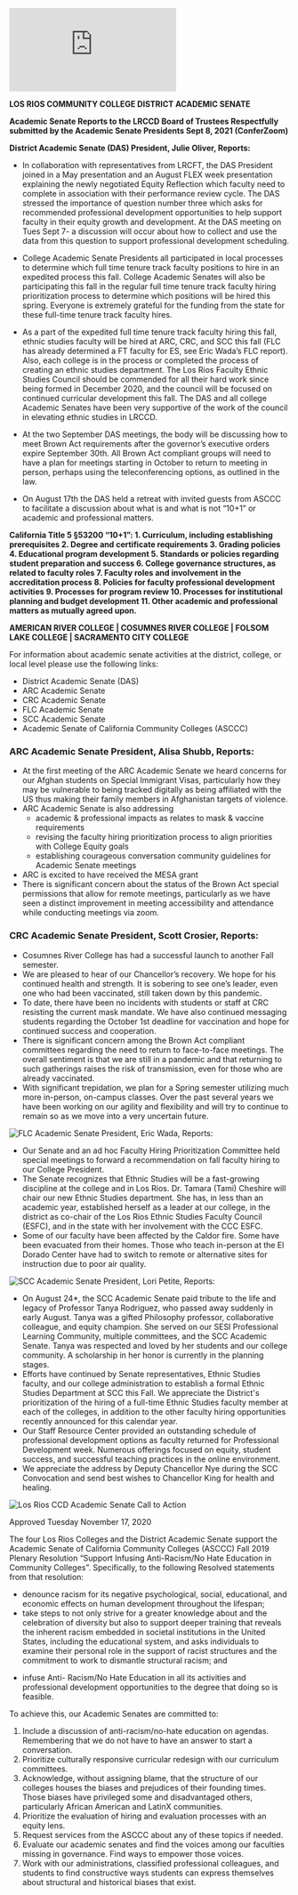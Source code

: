 <!-- Page 1 -->
![Academic Senate Reports to the LRCCD Board of Trustees](https://www.losrios.edu/sites/default/files/2021-09/Academic_Senate_Reports_to_the_LRCCD_Board_of_Trustees_Sept_8_2021_ConferZoom.pdf)

**LOS RIOS COMMUNITY COLLEGE DISTRICT ACADEMIC SENATE**

**Academic Senate Reports to the LRCCD Board of Trustees Respectfully submitted by the Academic Senate Presidents Sept 8, 2021 (ConferZoom)**

**District Academic Senate (DAS) President, Julie Oliver, Reports:**

- In collaboration with representatives from LRCFT, the DAS President joined in a May presentation and an August FLEX week presentation explaining the newly negotiated Equity Reflection which faculty need to complete in association with their performance review cycle. The DAS stressed the importance of question number three which asks for recommended professional development opportunities to help support faculty in their equity growth and development. At the DAS meeting on Tues Sept 7- a discussion will occur about how to collect and use the data from this question to support professional development scheduling.

- College Academic Senate Presidents all participated in local processes to determine which full time tenure track faculty positions to hire in an expedited process this fall. College Academic Senates will also be participating this fall in the regular full time tenure track faculty hiring prioritization process to determine which positions will be hired this spring. Everyone is extremely grateful for the funding from the state for these full-time tenure track faculty hires.

- As a part of the expedited full time tenure track faculty hiring this fall, ethnic studies faculty will be hired at ARC, CRC, and SCC this fall (FLC has already determined a FT faculty for ES, see Eric Wada’s FLC report). Also, each college is in the process or completed the process of creating an ethnic studies department. The Los Rios Faculty Ethnic Studies Council should be commended for all their hard work since being formed in December 2020, and the council will be focused on continued curricular development this fall. The DAS and all college Academic Senates have been very supportive of the work of the council in elevating ethnic studies in LRCCD.

- At the two September DAS meetings, the body will be discussing how to meet Brown Act requirements after the governor’s executive orders expire September 30th. All Brown Act compliant groups will need to have a plan for meetings starting in October to return to meeting in person, perhaps using the teleconferencing options, as outlined in the law.

- On August 17th the DAS held a retreat with invited guests from ASCCC to facilitate a discussion about what is and what is not “10+1” or academic and professional matters.

**California Title 5 §53200 “10+1”: 1. Curriculum, including establishing prerequisites 2. Degree and certificate requirements 3. Grading policies 4. Educational program development 5. Standards or policies regarding student preparation and success 6. College governance structures, as related to faculty roles 7. Faculty roles and involvement in the accreditation process 8. Policies for faculty professional development activities 9. Processes for program review 10. Processes for institutional planning and budget development 11. Other academic and professional matters as mutually agreed upon.**

**AMERICAN RIVER COLLEGE | COSUMNES RIVER COLLEGE | FOLSOM LAKE COLLEGE | SACRAMENTO CITY COLLEGE**
<!-- Page 2 -->
For information about academic senate activities at the district, college, or local level please use the following links:

- District Academic Senate (DAS)
- ARC Academic Senate
- CRC Academic Senate
- FLC Academic Senate
- SCC Academic Senate
- Academic Senate of California Community Colleges (ASCCC)

### ARC Academic Senate President, Alisa Shubb, Reports:

- At the first meeting of the ARC Academic Senate we heard concerns for our Afghan students on Special Immigrant Visas, particularly how they may be vulnerable to being tracked digitally as being affiliated with the US thus making their family members in Afghanistan targets of violence.
- ARC Academic Senate is also addressing
  - academic & professional impacts as relates to mask & vaccine requirements
  - revising the faculty hiring prioritization process to align priorities with College Equity goals
  - establishing courageous conversation community guidelines for Academic Senate meetings
- ARC is excited to have received the MESA grant
- There is significant concern about the status of the Brown Act special permissions that allow for remote meetings, particularly as we have seen a distinct improvement in meeting accessibility and attendance while conducting meetings via zoom.

### CRC Academic Senate President, Scott Crosier, Reports:

- Cosumnes River College has had a successful launch to another Fall semester.
- We are pleased to hear of our Chancellor’s recovery. We hope for his continued health and strength. It is sobering to see one’s leader, even one who had been vaccinated, still taken down by this pandemic.
- To date, there have been no incidents with students or staff at CRC resisting the current mask mandate. We have also continued messaging students regarding the October 1st deadline for vaccination and hope for continued success and cooperation.
- There is significant concern among the Brown Act compliant committees regarding the need to return to face-to-face meetings. The overall sentiment is that we are still in a pandemic and that returning to such gatherings raises the risk of transmission, even for those who are already vaccinated.
- With significant trepidation, we plan for a Spring semester utilizing much more in-person, on-campus classes. Over the past several years we have been working on our agility and flexibility and will try to continue to remain so as we move into a very uncertain future.
<!-- Page 3 -->
![FLC Academic Senate President, Eric Wada, Reports:](https://via.placeholder.com/150)

- Our Senate and an ad hoc Faculty Hiring Prioritization Committee held special meetings to forward a recommendation on fall faculty hiring to our College President.
- The Senate recognizes that Ethnic Studies will be a fast-growing discipline at the college and in Los Rios. Dr. Tamara (Tami) Cheshire will chair our new Ethnic Studies department. She has, in less than an academic year, established herself as a leader at our college, in the district as co-chair of the Los Rios Ethnic Studies Faculty Council (ESFC), and in the state with her involvement with the CCC ESFC.
- Some of our faculty have been affected by the Caldor fire. Some have been evacuated from their homes. Those who teach in-person at the El Dorado Center have had to switch to remote or alternative sites for instruction due to poor air quality.

![SCC Academic Senate President, Lori Petite, Reports:](https://via.placeholder.com/150)

- On August 24*, the SCC Academic Senate paid tribute to the life and legacy of Professor Tanya Rodriguez, who passed away suddenly in early August. Tanya was a gifted Philosophy professor, collaborative colleague, and equity champion. She served on our SESI Professional Learning Community, multiple committees, and the SCC Academic Senate. Tanya was respected and loved by her students and our college community. A scholarship in her honor is currently in the planning stages.
- Efforts have continued by Senate representatives, Ethnic Studies faculty, and our college administration to establish a formal Ethnic Studies Department at SCC this Fall. We appreciate the District's prioritization of the hiring of a full-time Ethnic Studies faculty member at each of the colleges, in addition to the other faculty hiring opportunities recently announced for this calendar year.
- Our Staff Resource Center provided an outstanding schedule of professional development options as faculty returned for Professional Development week. Numerous offerings focused on equity, student success, and successful teaching practices in the online environment.
- We appreciate the address by Deputy Chancellor Nye during the SCC Convocation and send best wishes to Chancellor King for health and healing.

![Los Rios CCD Academic Senate Call to Action](https://via.placeholder.com/150)

Approved Tuesday November 17, 2020

The four Los Rios Colleges and the District Academic Senate support the Academic Senate of California Community Colleges (ASCCC) Fall 2019 Plenary Resolution “Support Infusing Anti-Racism/No Hate Education in Community Colleges”. Specifically, to the following Resolved statements from that resolution:
- denounce racism for its negative psychological, social, educational, and economic effects on human development throughout the lifespan;
- take steps to not only strive for a greater knowledge about and the celebration of diversity but also to support deeper training that reveals the inherent racism embedded in societal institutions in the United States, including the educational system, and asks individuals to examine their personal role in the support of racist structures and the commitment to work to dismantle structural racism; and
<!-- Page 4 -->
- infuse Anti- Racism/No Hate Education in all its activities and professional development opportunities to the degree that doing so is feasible.

To achieve this, our Academic Senates are committed to:
1. Include a discussion of anti-racism/no-hate education on agendas. Remembering that we do not have to have an answer to start a conversation.
2. Prioritize culturally responsive curricular redesign with our curriculum committees.
3. Acknowledge, without assigning blame, that the structure of our colleges houses the biases and prejudices of their founding times. Those biases have privileged some and disadvantaged others, particularly African American and LatinX communities.
4. Prioritize the evaluation of hiring and evaluation processes with an equity lens.
5. Request services from the ASCCC about any of these topics if needed.
6. Evaluate our academic senates and find the voices among our faculties missing in governance. Find ways to empower those voices.
7. Work with our administrations, classified professional colleagues, and students to find constructive ways students can express themselves about structural and historical biases that exist.
